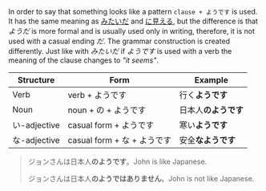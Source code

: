 In order to say that something looks like a pattern `clause + ようです` is used. It has the same meaning as [みたいだ](82) and [に見える](92), but the difference is that *ようだ* is more formal and is usually used only in writing, therefore, it is not used with a casual ending *だ*. The grammar construction is created differently. Just like with *みたいだ* if *ようです* is used with a verb the meaning of the clause changes to *"it seems"*.

|Structure|Form|Example|
|-|-|-|
|Verb|verb + ようです|行く**ようです**|
|Noun|noun + の + ようです|日本人**のようです**|
|い-adjective|casual form + ようです|寒い**ようです**|
|な-adjective|casual form + な + ようです|安全**なようです**|

>ジョンさんは日本人**のようです**。John is like Japanese.
>
>ジョンさんは日本人**のようではありません**。John is not like Japanese.